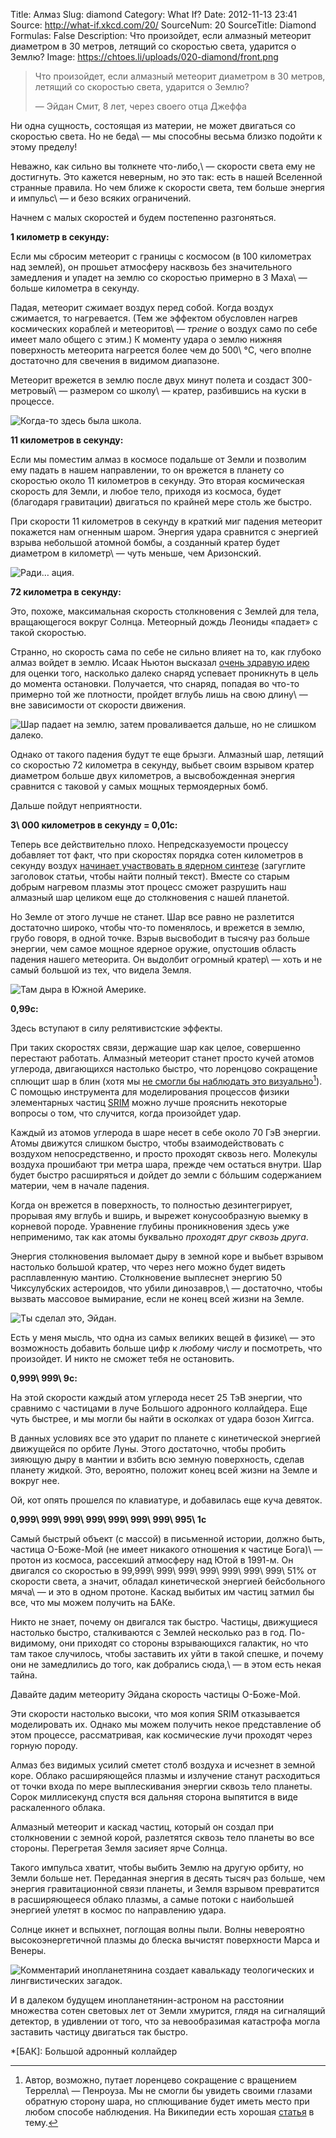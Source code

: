 Title: Алмаз
Slug: diamond
Category: What If?
Date: 2012-11-13 23:41
Source: http://what-if.xkcd.com/20/
SourceNum: 20
SourceTitle: Diamond
Formulas: False
Description: Что произойдет, если алмазный метеорит диаметром в 30 метров, летящий со скоростью света, ударится о Землю?
Image: https://chtoes.li/uploads/020-diamond/front.png

> Что произойдет, если алмазный метеорит диаметром в 30 метров, летящий со скоростью света, ударится о Землю?
>
> — Эйдан Смит, 8 лет, через своего отца Джеффа

Ни одна сущность, состоящая из материи, не может двигаться со скоростью света. Но не беда\ — мы способны весьма близко подойти к этому пределу!

Неважно, как сильно вы толкнете что-либо,\ — скорости света ему не достигнуть. Это кажется неверным, но это так: есть в нашей Вселенной странные правила. Но чем ближе к скорости света, тем больше энергия и импульс\ — и безо всяких ограничений.

Начнем с малых скоростей и будем постепенно разгоняться.

**1 километр в секунду:**

Если мы сбросим метеорит с границы с космосом (в 100 километрах над землей), он прошьет атмосферу насквозь без значительного замедления и упадет на землю со скоростью примерно в 3 Маха\ — больше километра в секунду.

Падая, метеорит сжимает воздух перед собой. Когда воздух сжимается, то нагревается. (Тем же эффектом обусловлен нагрев космических кораблей и метеоритов\ — *трение* о воздух само по себе имеет мало общего с этим.) К моменту удара о землю нижняя поверхность метеорита нагреется более чем до 500\ °C, чего вполне достаточно для свечения в видимом диапазоне.

Метеорит врежется в землю после двух минут полета и создаст 300-метровый\ — размером со школу\ — кратер, разбившись на куски в процессе.

![](/uploads/020-diamond/diamond_1.png "Когда-то здесь была школа.")

**11 километров в секунду:**

Если мы поместим алмаз в космосе подальше от Земли и позволим ему падать в нашем направлении, то он врежется в планету со скоростью около 11 километров в секунду. Это вторая космическая скорость для Земли, и любое тело, приходя из космоса, будет (благодаря гравитации) двигаться по крайней мере столь же быстро.

При скорости 11 километров в секунду в краткий миг падения метеорит покажется нам огненным шаром. Энергия удара сравнится с энергией взрыва небольшой атомной бомбы, а созданный кратер будет диаметром в километр\ — чуть меньше, чем Аризонский.

![](/uploads/020-diamond/diamond_11.png "Ради… ация.")

**72 километра в секунду:**

Это, похоже, максимальная скорость столкновения с Землей для тела, вращающегося вокруг Солнца. Метеорный дождь Леониды «падает» с такой скоростью.

Странно, но скорость сама по себе не сильно влияет на то, как глубоко алмаз войдет в землю. Исаак Ньютон высказал [очень здравую идею][1] для оценки того, насколько далеко снаряд успевает проникнуть в цель до момента остановки. Получается, что снаряд, попадая во что-то примерно той же плотности, пройдет вглубь лишь на свою длину\ — вне зависимости от скорости движения.

![](/uploads/020-diamond/diamond_momentum.png "Шар падает на землю, затем проваливается дальше, но не слишком далеко.")

Однако от такого падения будут те еще брызги. Алмазный шар, летящий со скоростью 72 километра в секунду, выбьет своим взрывом кратер диаметром больше двух километров, а высвобожденная энергия сравнится с таковой у самых мощных термоядерных бомб.

Дальше пойдут неприятности.

**3\ 000 километров в секунду = 0,01c:**

Теперь все действительно плохо. Непредсказуемости процессу добавляет тот факт, что при скоростях порядка сотен километров в секунду воздух [начинает участвовать в ядерном синтезе][2] (загуглите заголовок статьи, чтобы найти полный текст). Вместе со старым добрым нагревом плазмы этот процесс сможет разрушить наш алмазный шар целиком еще до столкновения с нашей планетой.

Но Земле от этого лучше не станет. Шар все равно не разлетится достаточно широко, чтобы что-то поменялось, и врежется в землю, грубо говоря, в одной точке. Взрыв высвободит в тысячу раз больше энергии, чем самое мощное ядерное оружие, опустошив область падения нашего метеорита. Он выдолбит огромный кратер\ — хоть и не самый большой из тех, что видела Земля.

![](/uploads/020-diamond/diamond_3000.png "Там дыра в Южной Америке.")

**0,99c:**

Здесь вступают в силу релятивистские эффекты.

При таких скоростях связи, держащие шар как целое, совершенно перестают работать. Алмазный метеорит станет просто кучей атомов углерода, двигающихся настолько быстро, что лоренцово сокращение сплющит шар в блин (хотя мы [не смогли бы наблюдать это визуально][3][^a]). С помощью инструмента для моделирования процессов физики элементарных частиц [SRIM][4] можно лучше прояснить некоторые вопросы о том, что случится, когда произойдет удар.

[^a]: Автор, возможно, путает лоренцево сокращение с вращением Террелла\ — Пенроуза. Мы не смогли бы увидеть своими глазами обратную сторону шара, но сплющивание будет иметь место при любом способе наблюдения. На Википедии есть хорошая [статья][a] в тему.

Каждый из атомов углерода в шаре несет в себе около 70 ГэВ энергии. Атомы движутся слишком быстро, чтобы взаимодействовать с воздухом непосредственно, и просто проходят сквозь него. Молекулы воздуха прошибают три метра шара, прежде чем остаться внутри. Шар будет быстро расширяться и дойдет до земли с бóльшим содержанием материи, чем в начале падения.

Когда он врежется в поверхность, то полностью дезинтегрирует, прорывая яму вглубь и вширь, и вырежет конусообразную выемку в корневой породе. Уравнение глубины проникновения здесь уже неприменимо, так как атомы буквально *проходят друг сквозь друга*.

Энергия столкновения выломает дыру в земной коре и выбьет взрывом настолько большой кратер, что через него можно будет видеть расплавленную мантию. Столкновение выплеснет энергию 50 Чиксулубских астероидов, что убили динозавров,\ — достаточно, чтобы вызвать массовое вымирание, если не конец всей жизни на Земле.

![](/uploads/020-diamond/diamond_99.png "Ты сделал это, Эйдан.")

Есть у меня мысль, что одна из самых великих вещей в физике\ — это возможность добавить больше цифр к *любому числу* и посмотреть, что произойдет. И никто не сможет тебя не остановить.

**0,999\ 999\ 9c:**

На этой скорости каждый атом углерода несет 25 ТэВ энергии, что сравнимо с частицами в луче Большого адронного коллайдера. Еще чуть быстрее, и мы могли бы найти в осколках от удара бозон Хиггса.

В данных условиях все это ударит по планете с кинетической энергией движущейся по орбите Луны. Этого достаточно, чтобы пробить зияющую дыру в мантии и взбить всю земную поверхность, сделав планету жидкой. Это, вероятно, положит конец всей жизни на Земле и вокруг нее.

Ой, кот опять прошелся по клавиатуре, и добавилась еще куча девяток.

**0,999\ 999\ 999\ 999\ 999\ 999\ 999\ 995\ 1c**

Самый быстрый объект (с массой) в письменной истории, должно быть, частица О-Боже-Мой (не имеет никакого отношения к частице Бога)\ — протон из космоса, рассекший атмосферу над Ютой в 1991-м. Он двигался со скоростью в 99,999\ 999\ 999\ 999\ 999\ 999\ 999\ 51% от скорости света, а значит, обладал кинетической энергией бейсбольного мяча\ — и это в одном протоне. Каскад выбитых им частиц затмил бы все, что мы можем получить на БАКе.

Никто не знает, почему он двигался так быстро. Частицы, движущиеся настолько быстро, сталкиваются с Землей несколько раз в год. По-видимому, они приходят со стороны взрывающихся галактик, но что там такое случилось, чтобы заставить их уйти в такой спешке, и почему они не замедлились до того, как добрались сюда,\ — в этом есть некая тайна.

Давайте дадим метеориту Эйдана скорость частицы О-Боже-Мой.

Эти скорости настолько высоки, что моя копия SRIM отказывается моделировать их. Однако мы можем получить некое представление об этом процессе, рассматривая, как космические лучи проходят через горную породу.

Алмаз без видимых усилий сметет столб воздуха и исчезнет в земной коре. Облако расширяющейся плазмы и излучение станут расходиться от точки входа по мере выплескивания энергии сквозь тело планеты. Сорок миллисекунд спустя вся дальняя сторона выпятится в виде раскаленного облака.

Алмазный метеорит и каскад частиц, который он создал при столкновении с земной корой, разлетятся сквозь тело планеты во все стороны. Перегретая Земля засияет ярче Солнца.

Такого импульса хватит, чтобы выбить Землю на другую орбиту, но Земли больше нет. Переданная энергия в десять тысяч раз больше, чем энергия гравитационной связи планеты, и Земля взрывом превратится в расширяющееся облако плазмы, а самые потоки с наибольшей энергией улетят в космос по направлению удара.

Солнце икнет и вспыхнет, поглощая волны пыли. Волны невероятно высокоэнергетичной плазмы до блеска вычистят поверхности Марса и Венеры.

![](/uploads/020-diamond/diamond_alien.png "Комментарий инопланетянина создает кавалькаду теологических и лингвистических загадок.")

И в далеком будущем инопланетянин-астроном на расстоянии множества сотен световых лет от Земли хмурится, глядя на сигналящий детектор, в удивлении от того, что за невообразимая катастрофа могла заставить частицу двигаться так быстро.

*[БАК]: Большой адронный коллайдер

[1]: https://en.wikipedia.org/wiki/Impact_depth "Глубина проникновения (англ.) | Википедия"

[2]: http://www.sciencedirect.com/science/article/pii/0032063389900305 "Ядерная и воздушная динамика Тунгусского метеорита (англ.) | ScienceDirect"

[3]: https://www.math.ubc.ca/~cass/courses/m309-01a/cook/terrell1.html "Вращение Террелла (англ.) | Билл Кассельман"

[a]: https://ru.wikipedia.org/wiki/Форма_релятивистских_объектов "Форма релятивистских объектов | Википедия"

[4]: http://www.srim.org/ "SRIM и TRIM (англ.) | Джеймс Зиглер"

